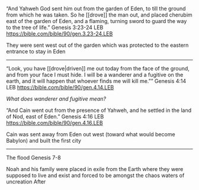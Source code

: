 “And Yahweh God sent him out from the garden of Eden, to till the ground from which he was taken. So he [[drove]] the man out, and placed cherubim east of the garden of Eden, and a flaming, turning sword to guard the way to the tree of life.”
‭‭Genesis‬ ‭3‬:‭23‬-‭24‬ ‭LEB‬‬
https://bible.com/bible/90/gen.3.23-24.LEB

They were sent west out of the garden which was protected to the eastern entrance to stay in Eden

---

“Look, you have [[drove|driven]] me out today from the face of the ground, and from your face I must hide. I will be a wanderer and a fugitive on the earth, and it will happen that whoever finds me will kill me.””
‭‭Genesis‬ ‭4‬:‭14‬ ‭LEB‬‬
https://bible.com/bible/90/gen.4.14.LEB

*What does wanderer and fugitive mean?*

“And Cain went out from the presence of Yahweh, and he settled in the land of Nod, east of Eden.”
‭‭Genesis‬ ‭4‬:‭16‬ ‭LEB‬‬
https://bible.com/bible/90/gen.4.16.LEB

Cain was  sent away from Eden out west (toward what would become Babylon) and built the first city

---

The flood
Genesis 7-8

Noah and his family were placed in exile from the Earth where they were supposed to live and exist and forced to be amongst the chaos waters of uncreation
After